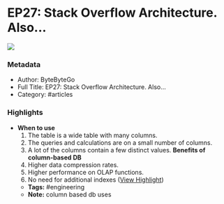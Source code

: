 # EP27: Stack Overflow Architecture. Also...

![](https://readwise-assets.s3.amazonaws.com/static/images/article4.6bc1851654a0.png)

### Metadata

- Author: ByteByteGo
- Full Title: EP27: Stack Overflow Architecture. Also...
- Category: #articles

### Highlights

- **When to use**
  1. The table is a wide table with many columns.
  2. The queries and calculations are on a small number of columns.
  3. A lot of the columns contain a few distinct values.
  **Benefits of column-based DB**
  1. Higher data compression rates.
  2. Higher performance on OLAP functions.
  3. No need for additional indexes ([View Highlight](https://read.readwise.io/read/01gezj93zmtc550wbpt1b35cec))
    - **Tags:** #engineering
    - **Note:** column based db uses
